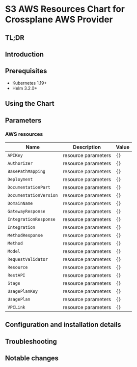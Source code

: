 <!--- app-name: Apache -->

# S3 AWS Resources Chart for Crossplane AWS Provider

## TL;DR

## Introduction

## Prerequisites

- Kubernetes 1.19+
- Helm 3.2.0+

## Using the Chart

## Parameters

### AWS resources

| Name                   | Description         | Value |
| ---------------------- | ------------------- | ----- |
| `APIKey`               | resource parameters | `{}`  |
| `Authorizer`           | resource parameters | `{}`  |
| `BasePathMapping`      | resource parameters | `{}`  |
| `Deployment`           | resource parameters | `{}`  |
| `DocumentationPart`    | resource parameters | `{}`  |
| `DocumentationVersion` | resource parameters | `{}`  |
| `DomainName`           | resource parameters | `{}`  |
| `GatewayResponse`      | resource parameters | `{}`  |
| `IntegrationResponse`  | resource parameters | `{}`  |
| `Integration`          | resource parameters | `{}`  |
| `MethodResponse`       | resource parameters | `{}`  |
| `Method`               | resource parameters | `{}`  |
| `Model`                | resource parameters | `{}`  |
| `RequestValidator`     | resource parameters | `{}`  |
| `Resource`             | resource parameters | `{}`  |
| `RestAPI`              | resource parameters | `{}`  |
| `Stage`                | resource parameters | `{}`  |
| `UsagePlanKey`         | resource parameters | `{}`  |
| `UsagePlan`            | resource parameters | `{}`  |
| `VPCLink`              | resource parameters | `{}`  |


## Configuration and installation details


## Troubleshooting


## Notable changes
